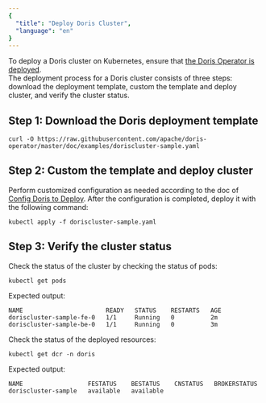 ```yaml
---
{
  "title": "Deploy Doris Cluster",
  "language": "en"
}
---
```


<!-- 
Licensed to the Apache Software Foundation (ASF) under one
or more contributor license agreements.  See the NOTICE file
distributed with this work for additional information
regarding copyright ownership.  The ASF licenses this file
to you under the Apache License, Version 2.0 (the
"License"); you may not use this file except in compliance
with the License.  You may obtain a copy of the License at
  http://www.apache.org/licenses/LICENSE-2.0
Unless required by applicable law or agreed to in writing,
software distributed under the License is distributed on an
"AS IS" BASIS, WITHOUT WARRANTIES OR CONDITIONS OF ANY
KIND, either express or implied.  See the License for the
specific language governing permissions and limitations
under the License.
-->
To deploy a Doris cluster on Kubernetes, ensure that [the Doris Operator is deployed](install-doris-operator.md).  
The deployment process for a Doris cluster consists of three steps: download the deployment template, custom the template and deploy cluster, and verify the cluster status.
## Step 1: Download the Doris deployment template
```shell
curl -O https://raw.githubusercontent.com/apache/doris-operator/master/doc/examples/doriscluster-sample.yaml
```
## Step 2: Custom the template and deploy cluster
Perform customized configuration as needed according to the doc of [Config Doris to Deploy](./install-config-cluster.md). After the configuration is completed, deploy it with the following command:
```shell
kubectl apply -f doriscluster-sample.yaml
```
## Step 3: Verify the cluster status
Check the status of the cluster by checking the status of pods:
```shell
kubectl get pods
```
Expected output:
```shell
NAME                       READY   STATUS    RESTARTS   AGE
doriscluster-sample-fe-0   1/1     Running   0          2m
doriscluster-sample-be-0   1/1     Running   0          3m
```
Check the status of the deployed resources:
```shell
kubectl get dcr -n doris
```
Expected output:
```shell
NAME                  FESTATUS    BESTATUS    CNSTATUS   BROKERSTATUS
doriscluster-sample   available   available
```
